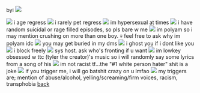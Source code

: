 byi ![](https://cdn.discordapp.com/emojis/1114473459356028998.gif?size=40&quality=lossless)

![](https://wilardo.crd.co/assets/images/gallery04/4893c975_original.gif?v=7d859d65) i age regress
![](https://wilardo.crd.co/assets/images/gallery04/4893c975_original.gif?v=7d859d65) i rarely pet regress
![](https://wilardo.crd.co/assets/images/gallery04/4893c975_original.gif?v=7d859d65) im hypersexual at times
![](https://wilardo.crd.co/assets/images/gallery04/4893c975_original.gif?v=7d859d65) i have random suicidal or rage filled episodes, so pls bare w me
![](https://wilardo.crd.co/assets/images/gallery04/4893c975_original.gif?v=7d859d65) im polyam so i may mention crushing on more than one boy. :skull: feel free to ask why im polyam idc
![](https://wilardo.crd.co/assets/images/gallery04/4893c975_original.gif?v=7d859d65) you may get buried in my dms
![](https://wilardo.crd.co/assets/images/gallery04/4893c975_original.gif?v=7d859d65) i ghost you if i dont like you
![](https://wilardo.crd.co/assets/images/gallery04/4893c975_original.gif?v=7d859d65) i block freely
![](https://wilardo.crd.co/assets/images/gallery04/4893c975_original.gif?v=7d859d65) sys host. ask who's fronting if u want
![](https://wilardo.crd.co/assets/images/gallery04/4893c975_original.gif?v=7d859d65) im lowkey obsessed w ttc (tyler the creator)'s music so i will randomly say some lyrics from a song of his
![](https://wilardo.crd.co/assets/images/gallery04/4893c975_original.gif?v=7d859d65) im not racist tf...the "#1 white person hater" shit is a joke
![](https://wilardo.crd.co/assets/images/gallery04/4893c975_original.gif?v=7d859d65) if you trigger me, i will go batshit crazy on u lmfao
![](https://wilardo.crd.co/assets/images/gallery04/4893c975_original.gif?v=7d859d65) my triggers are; mention of abuse/alcohol, yelling/screaming/firm voices, racism, transphobia
[back](tylercore)